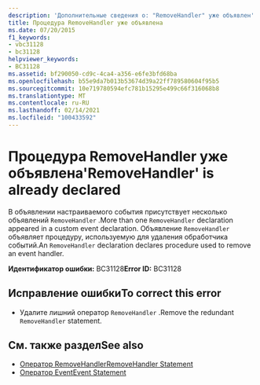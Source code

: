 ```yaml
---
description: 'Дополнительные сведения о: "RemoveHandler" уже объявлен'
title: Процедура RemoveHandler уже объявлена
ms.date: 07/20/2015
f1_keywords:
- vbc31128
- bc31128
helpviewer_keywords:
- BC31128
ms.assetid: bf290050-cd9c-4ca4-a356-e6fe3bfd68ba
ms.openlocfilehash: b55e9da7b013b53674d39a22ff789580604f95b5
ms.sourcegitcommit: 10e719780594efc781b15295e499c66f316068b8
ms.translationtype: MT
ms.contentlocale: ru-RU
ms.lasthandoff: 02/14/2021
ms.locfileid: "100433592"
---
```

# <a name="removehandler-is-already-declared"></a><span data-ttu-id="98ecf-103">Процедура RemoveHandler уже объявлена</span><span class="sxs-lookup"><span data-stu-id="98ecf-103">'RemoveHandler' is already declared</span></span>

<span data-ttu-id="98ecf-104">В объявлении настраиваемого события присутствует несколько объявлений `RemoveHandler` .</span><span class="sxs-lookup"><span data-stu-id="98ecf-104">More than one `RemoveHandler` declaration appeared in a custom event declaration.</span></span> <span data-ttu-id="98ecf-105">Объявление `RemoveHandler` объявляет процедуру, используемую для удаления обработчика событий.</span><span class="sxs-lookup"><span data-stu-id="98ecf-105">An `RemoveHandler` declaration declares procedure used to remove an event handler.</span></span>  
  
 <span data-ttu-id="98ecf-106">**Идентификатор ошибки:** BC31128</span><span class="sxs-lookup"><span data-stu-id="98ecf-106">**Error ID:** BC31128</span></span>  
  
## <a name="to-correct-this-error"></a><span data-ttu-id="98ecf-107">Исправление ошибки</span><span class="sxs-lookup"><span data-stu-id="98ecf-107">To correct this error</span></span>  
  
- <span data-ttu-id="98ecf-108">Удалите лишний оператор `RemoveHandler` .</span><span class="sxs-lookup"><span data-stu-id="98ecf-108">Remove the redundant `RemoveHandler` statement.</span></span>  
  
## <a name="see-also"></a><span data-ttu-id="98ecf-109">См. также раздел</span><span class="sxs-lookup"><span data-stu-id="98ecf-109">See also</span></span>

- [<span data-ttu-id="98ecf-110">Оператор RemoveHandler</span><span class="sxs-lookup"><span data-stu-id="98ecf-110">RemoveHandler Statement</span></span>](../language-reference/statements/removehandler-statement.md)
- [<span data-ttu-id="98ecf-111">Оператор Event</span><span class="sxs-lookup"><span data-stu-id="98ecf-111">Event Statement</span></span>](../language-reference/statements/event-statement.md)
